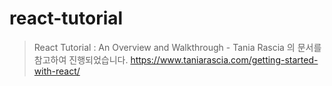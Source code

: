 # react-tutorial
> React Tutorial : An Overview and Walkthrough - Tania Rascia 의 문서를 참고하여 진행되었습니다. 
> https://www.taniarascia.com/getting-started-with-react/
